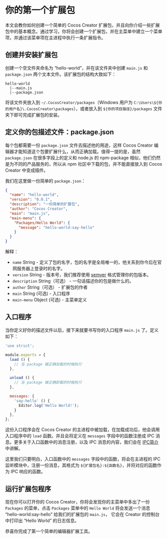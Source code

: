 # 你的第一个扩展包

本文会教你如何创建一个简单的 Cocos Creator 扩展包，并且向你介绍一些扩展包中的基本概念。通过学习，你将会创建一个扩展包，并在主菜单中建立一个菜单项，并通过该菜单项在主进程中执行一条扩展指令。

## 创建并安装扩展包

创建一个空文件夹命名为 “hello-world”，并在该文件夹中创建 `main.js` 和 `package.json` 两个文本文件。该扩展包的结构大致如下：

```
hello-world
  |--main.js
  |--package.json
```

将该文件夹放入到 `~/.CocosCreator/packages`（Windows 用户为 `C:\Users\${你的用户名}\.CocosCreator\packages`），或者放入到 `${你的项目路径}/packages` 文件夹下即可完成扩展包的安装。

## 定义你的包描述文件：package.json

每个包都需要一份 `package.json` 文件去描述他的用途，这样 Cocos Creator 编辑器才能知道这个包要扩展什么，从而正确加载。值得一提的是，虽然 `package.json` 在很多字段上的定义和 node.js 的 npm-package 相似，他们仍然是为不同的产品服务的，所以从 npm 社区中下载的包，并不能直接放入到 Cocos Creator 中变成插件。

我们在这里做一份简单的 `package.json`：

```json
{
  "name": "hello-world",
  "version": "0.0.1",
  "description": "一份简单的扩展包",
  "author": "Cocos Creator",
  "main": "main.js",
  "main-menu": {
    "Packages/Hello World": {
      "message": "hello-world:say-hello"
    }
  }
}
```

解释：

- `name` String - 定义了包的名字，包的名字是全局唯一的，他关系到你今后在官网服务器上登录时的名字。
- `version` String - 版本号，我们推荐使用 [semver](//semver.org/) 格式管理你的包版本。
- `description` String（可选） - 一句话描述你的包是做什么的。
- `author` String（可选） - 扩展包的作者
- `main` String (可选) - 入口程序
- `main-menu` Object (可选) - 主菜单定义

## 入口程序

当你定义好你的描述文件以后，接下来就要书写你的入口程序 `main.js` 了。定义如下：

```javascript
'use strict';

module.exports = {
  load () {
    // 当 package 被正确加载的时候执行
  },

  unload () {
    // 当 package 被正确卸载的时候执行
  },

  messages: {
    'say-hello' () {
      Editor.log('Hello World!');
    }
  },
};
```

这份入口程序会在 Cocos Creator 的主进程中被加载，在加载成功后，他会调用入口程序中的 `load` 函数。并且会将定义在 `messages` 字段中的函数注册成 IPC 消息。更多关于入口函数中的消息注册，以及 IPC 消息的内容，我们会在 [IPC简介](introduction-to-ipc.md) 中讲解。

这里我们只要明白，入口函数中的 `messages` 字段中的函数，将会在主进程的 IPC 监听模块中，注册一份消息，其格式为 `${扩展包名}:${函数名}`，并将对应的函数作为 IPC 响应的函数。

## 运行扩展包程序

现在你可以打开你的 Cocos Creator，你将会发现你的主菜单中多出了一份 `Packages` 的菜单，点击 `Packages` 菜单中的 `Hello World` 将会发送一个消息 “hello-world:say-hello” 给我们的扩展包的 `main.js`， 它会在 Creator 的控制台中打印出 “Hello World” 的日志信息。

恭喜你完成了第一个简单的编辑器扩展工具。